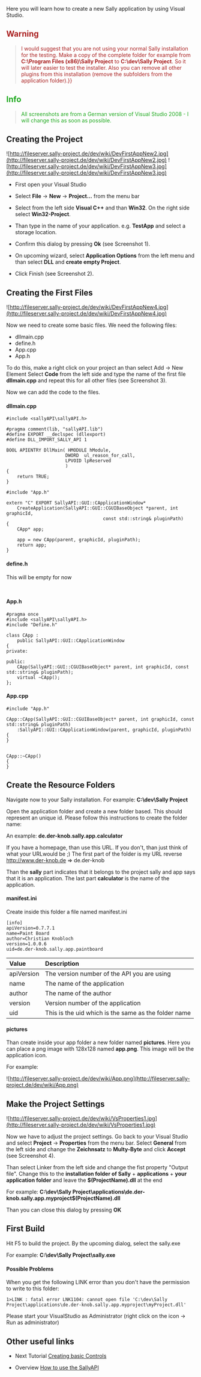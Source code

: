 Here you will learn how to create a new Sally application by using Visual Studio.

<font color='#AA2222'>
<h2>Warning</h2>
<blockquote>I would suggest that you are not using your normal Sally installation for the testing. Make a copy of the complete folder for example from <b>C:\Program Files (x86)\Sally Project</b> to <b>C:\dev\Sally Project</b>. So it will later easier to test the installer. Also you can remove all other plugins from this installation (remove the subfolders from the application folder).}}<br>
</font></blockquote>

<font color='#22AA22'>
<h2>Info</h2>
<blockquote>All screenshots are from a German version of Visual Studio 2008 - I will change this as soon as possible.<br>
</font></blockquote>

## Creating the Project ##

![http://fileserver.sally-project.de/dev/wiki/DevFirstAppNew2.jpg](http://fileserver.sally-project.de/dev/wiki/DevFirstAppNew2.jpg)
![http://fileserver.sally-project.de/dev/wiki/DevFirstAppNew3.jpg](http://fileserver.sally-project.de/dev/wiki/DevFirstAppNew3.jpg)

  * First open your Visual Studio
  * Select **File** -> **New** -> **Project...** from the menu bar


  * Select from the left side **Visual C++** and than **Win32**. On the right side select **Win32-Project**.
  * Than type in the name of your application. e.g. **TestApp** and select a storage location.
  * Confirm this dialog by pressing **Ok** (see Screenshot 1).


  * On upcoming wizard, select **Application Options** from the left menu and than select **DLL** and **create empty Project**.
  * Click Finish (see Screenshot 2).


## Creating the First Files ##

![http://fileserver.sally-project.de/dev/wiki/DevFirstAppNew4.jpg](http://fileserver.sally-project.de/dev/wiki/DevFirstAppNew4.jpg)

Now we need to create some basic files.
We need the following files:

  * dllmain.cpp
  * define.h
  * App.cpp
  * App.h

To do this, make a right click on your project an than select Add -> New Element
Select **Code** from the left side and type the name of the first file **dllmain.cpp** and repeat this for all other files (see Screenshot 3).

Now we can add the code to the files.

#### dllmain.cpp ####

```
#include <sallyAPI\sallyAPI.h>

#pragma comment(lib, "sallyAPI.lib")
#define EXPORT __declspec (dllexport) 
#define DLL_IMPORT_SALLY_API 1

BOOL APIENTRY DllMain( HMODULE hModule,
					  DWORD  ul_reason_for_call,
					  LPVOID lpReserved
					  )
{
	return TRUE;
}

#include "App.h"

extern "C" EXPORT SallyAPI::GUI::CApplicationWindow* 
	CreateApplication(SallyAPI::GUI::CGUIBaseObject *parent, int graphicId,
									const std::string& pluginPath)
{
	CApp* app;

	app = new CApp(parent, graphicId, pluginPath);
	return app;
}
```

#### define.h ####

This will be empty for now

```


```

#### App.h ####

```
#pragma once
#include <sallyAPI\sallyAPI.h>
#include "Define.h"

class CApp :
	public SallyAPI::GUI::CApplicationWindow
{
private:

public:
	CApp(SallyAPI::GUI::CGUIBaseObject* parent, int graphicId, const std::string& pluginPath);
	virtual ~CApp();
};

```

#### App.cpp ####

```
#include "App.h"

CApp::CApp(SallyAPI::GUI::CGUIBaseObject* parent, int graphicId, const std::string& pluginPath)
	:SallyAPI::GUI::CApplicationWindow(parent, graphicId, pluginPath)
{
}


CApp::~CApp()
{
}
```

## Create the Resource Folders ##

Navigate now to your Sally installation.
For example: **C:\dev\Sally Project**

Open the application folder and create a new folder based. This should represent an unique id.
Please follow this instructions to create the folder name:

An example: **de.der-knob.sally.app.calculator**

If you have a homepage, than use this URL. If you don't, than just think of what your URLwould be ;)
The first part of the folder is my URL reverse http://www.der-knob.de => de.der-knob

Than the **sally** part indicates that it belongs to the project sally and app says that it is an application. The last part **calculator** is the name of the application.


#### manifest.ini ####

Create inside this folder a file named manifest.ini

```
[info]
apiVersion=0.7.7.1
name=Paint Board
author=Christian Knobloch
version=1.0.0.6
uid=de.der-knob.sally.app.paintboard
```

| **Value** | **Description** |
|:----------|:----------------|
|apiVersion |The version number of the API you are using|
|name       |The name of the application|
|author     |The name of the author|
|version    |Version number of the application|
|uid        |This is the uid which is the same as the folder name|

#### pictures ####

Than create inside your app folder a new folder named **pictures**.
Here you can place a png image with 128x128 named **app.png**.
This image will be the application icon.

For example:

![http://fileserver.sally-project.de/dev/wiki/App.png](http://fileserver.sally-project.de/dev/wiki/App.png)

## Make the Project Settings ##

![http://fileserver.sally-project.de/dev/wiki/VsProperties1.jpg](http://fileserver.sally-project.de/dev/wiki/VsProperties1.jpg)

Now we have to adjust the project settings.
Go back to your Visual Studio and select **Project** -> **Properties** from the menu bar.
Select **General** from the left side and change the **Zeichnsatz** to **Multy-Byte** and click **Accept** (see Screenshot 4).

Than select Linker from the left side and change the fist property "Output file".
Change this to the **installation folder of Sally** + **applications** + **your application folder** and leave the **$(ProjectName).dll** at the end

For example: **C:\dev\Sally Project\applications\de.der-knob.sally.app.myproject\$(ProjectName).dll**

Than you can close this dialog by pressing **OK**

## First Build ##

Hit F5 to build the project. By the upcoming dialog, select the sally.exe

For example: **C:\dev\Sally Project\sally.exe**

#### Possible Problems ####

When you get the following LINK error than you don't have the permission to write to this folder:

```
1>LINK : fatal error LNK1104: cannot open file 'C:\dev\Sally Project\applications\de.der-knob.sally.app.myproject\myProject.dll'
```

Please start your VisualStudio as Administrator (right click on the icon -> Run as administrator)

## Other useful links ##

  * Next Tutorial [Creating basic Controls](CreatingBasicControls.md)

  * Overview [How to use the SallyAPI](HowToUseTheSallyAPI.md)